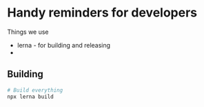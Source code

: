 # Handy reminders for developers

Things we use
* lerna - for building and releasing
*

## Building

```sh
# Build everything
npx lerna build
```
